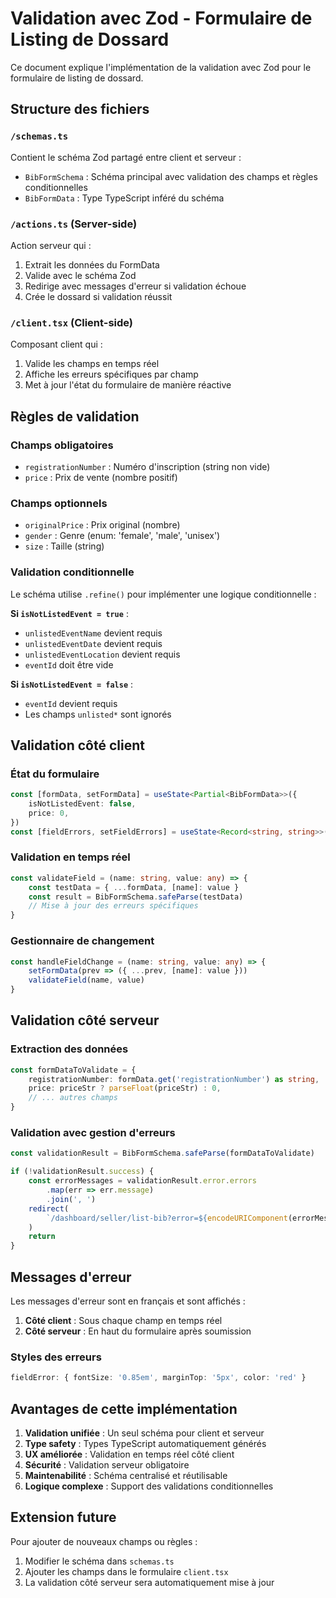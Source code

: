 # Validation avec Zod - Formulaire de Listing de Dossard

Ce document explique l'implémentation de la validation avec Zod pour le formulaire de listing de dossard.

## Structure des fichiers

### `/schemas.ts`

Contient le schéma Zod partagé entre client et serveur :

- `BibFormSchema` : Schéma principal avec validation des champs et règles conditionnelles
- `BibFormData` : Type TypeScript inféré du schéma

### `/actions.ts` (Server-side)

Action serveur qui :

1. Extrait les données du FormData
2. Valide avec le schéma Zod
3. Redirige avec messages d'erreur si validation échoue
4. Crée le dossard si validation réussit

### `/client.tsx` (Client-side)

Composant client qui :

1. Valide les champs en temps réel
2. Affiche les erreurs spécifiques par champ
3. Met à jour l'état du formulaire de manière réactive

## Règles de validation

### Champs obligatoires

- `registrationNumber` : Numéro d'inscription (string non vide)
- `price` : Prix de vente (nombre positif)

### Champs optionnels

- `originalPrice` : Prix original (nombre)
- `gender` : Genre (enum: 'female', 'male', 'unisex')
- `size` : Taille (string)

### Validation conditionnelle

Le schéma utilise `.refine()` pour implémenter une logique conditionnelle :

**Si `isNotListedEvent = true`** :

- `unlistedEventName` devient requis
- `unlistedEventDate` devient requis
- `unlistedEventLocation` devient requis
- `eventId` doit être vide

**Si `isNotListedEvent = false`** :

- `eventId` devient requis
- Les champs `unlisted*` sont ignorés

## Validation côté client

### État du formulaire

```typescript
const [formData, setFormData] = useState<Partial<BibFormData>>({
	isNotListedEvent: false,
	price: 0,
})
const [fieldErrors, setFieldErrors] = useState<Record<string, string>>({})
```

### Validation en temps réel

```typescript
const validateField = (name: string, value: any) => {
	const testData = { ...formData, [name]: value }
	const result = BibFormSchema.safeParse(testData)
	// Mise à jour des erreurs spécifiques
}
```

### Gestionnaire de changement

```typescript
const handleFieldChange = (name: string, value: any) => {
	setFormData(prev => ({ ...prev, [name]: value }))
	validateField(name, value)
}
```

## Validation côté serveur

### Extraction des données

```typescript
const formDataToValidate = {
	registrationNumber: formData.get('registrationNumber') as string,
	price: priceStr ? parseFloat(priceStr) : 0,
	// ... autres champs
}
```

### Validation avec gestion d'erreurs

```typescript
const validationResult = BibFormSchema.safeParse(formDataToValidate)

if (!validationResult.success) {
	const errorMessages = validationResult.error.errors
		.map(err => err.message)
		.join(', ')
	redirect(
		`/dashboard/seller/list-bib?error=${encodeURIComponent(errorMessages)}`
	)
	return
}
```

## Messages d'erreur

Les messages d'erreur sont en français et sont affichés :

1. **Côté client** : Sous chaque champ en temps réel
2. **Côté serveur** : En haut du formulaire après soumission

### Styles des erreurs

```typescript
fieldError: { fontSize: '0.85em', marginTop: '5px', color: 'red' }
```

## Avantages de cette implémentation

1. **Validation unifiée** : Un seul schéma pour client et serveur
2. **Type safety** : Types TypeScript automatiquement générés
3. **UX améliorée** : Validation en temps réel côté client
4. **Sécurité** : Validation serveur obligatoire
5. **Maintenabilité** : Schéma centralisé et réutilisable
6. **Logique complexe** : Support des validations conditionnelles

## Extension future

Pour ajouter de nouveaux champs ou règles :

1. Modifier le schéma dans `schemas.ts`
2. Ajouter les champs dans le formulaire `client.tsx`
3. La validation côté serveur sera automatiquement mise à jour
